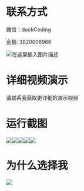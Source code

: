 # 联系方式

微信：duckCoding

企鹅: 3820006966

![在这里插入图片描述](http://upload.cxycsx.vip/91ab4bcb4f2c4c6db86365bb6d6e9c62.jpeg)

# 详细视频演示

请联系我获取更详细的演示视频

# 运行截图

![](http://www.bysj52.com/uploadfile/ueditor/image/202306/%E6%AF%95%E8%AE%BEweixin196%E8%BF%90%E5%8A%A8%E5%81%A5%E5%BA%B7%E5%B0%8F%E7%A8%8B%E5%BA%8FSpringBoot%E6%AF%95%E4%B8%9A%E8%AE%BE%E8%AE%A1/2.png)![](http://www.bysj52.com/uploadfile/ueditor/image/202306/%E6%AF%95%E8%AE%BEweixin196%E8%BF%90%E5%8A%A8%E5%81%A5%E5%BA%B7%E5%B0%8F%E7%A8%8B%E5%BA%8FSpringBoot%E6%AF%95%E4%B8%9A%E8%AE%BE%E8%AE%A1/3.png)![](http://www.bysj52.com/uploadfile/ueditor/image/202306/%E6%AF%95%E8%AE%BEweixin196%E8%BF%90%E5%8A%A8%E5%81%A5%E5%BA%B7%E5%B0%8F%E7%A8%8B%E5%BA%8FSpringBoot%E6%AF%95%E4%B8%9A%E8%AE%BE%E8%AE%A1/1.png)![](http://www.bysj52.com/uploadfile/ueditor/image/202306/%E6%AF%95%E8%AE%BEweixin196%E8%BF%90%E5%8A%A8%E5%81%A5%E5%BA%B7%E5%B0%8F%E7%A8%8B%E5%BA%8FSpringBoot%E6%AF%95%E4%B8%9A%E8%AE%BE%E8%AE%A1/5.png)![](http://www.bysj52.com/uploadfile/ueditor/image/202306/%E6%AF%95%E8%AE%BEweixin196%E8%BF%90%E5%8A%A8%E5%81%A5%E5%BA%B7%E5%B0%8F%E7%A8%8B%E5%BA%8FSpringBoot%E6%AF%95%E4%B8%9A%E8%AE%BE%E8%AE%A1/4.png)

# 为什么选择我

![](http://upload.cxycsx.vip/%E7%A8%8B%E5%BA%8F%E8%AE%BE%E8%AE%A1.png)

